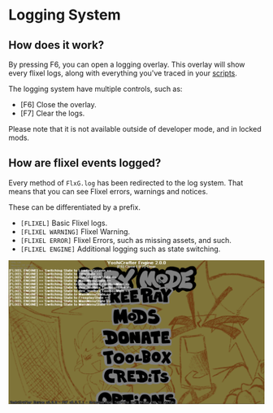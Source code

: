 # Logging System
## How does it work?

By pressing F6, you can open a logging overlay. This overlay will show every flixel logs, along with everything you've traced in your [scripts](../scripting/index.md).

The logging system have multiple controls, such as:
- [F6] Close the overlay.
- [F7] Clear the logs.

Please note that it is not available outside of developer mode, and in locked mods.

## How are flixel events logged?

Every method of `FlxG.log` has been redirected to the log system. That means that you can see Flixel errors, warnings and notices.

These can be differentiated by a prefix.
- `[FLIXEL]` Basic Flixel logs.
- `[FLIXEL WARNING]` Flixel Warning.
- `[FLIXEL ERROR]` Flixel Errors, such as missing assets, and such.
- `[FLIXEL ENGINE]` Additional logging such as state switching.

![Preview of the logging system.](../img/logs.png)